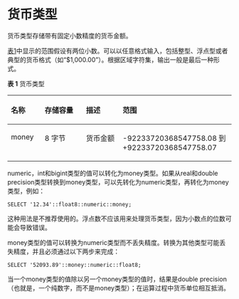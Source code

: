 # 货币类型<a name="ZH-CN_TOPIC_0242370412"></a>

货币类型存储带有固定小数精度的货币金额。

[表1](#zh-cn_topic_0237121928_zh-cn_topic_0059778615_t7ceeb3b97d5d489a84770f824d7e017b)中显示的范围假设有两位小数。可以以任意格式输入，包括整型、浮点型或者典型的货币格式（如“$1,000.00”）。根据区域字符集，输出一般是最后一种形式。

**表 1**  货币类型

<a name="zh-cn_topic_0237121928_zh-cn_topic_0059778615_t7ceeb3b97d5d489a84770f824d7e017b"></a>
<table><thead align="left"><tr id="zh-cn_topic_0237121928_zh-cn_topic_0059778615_zh-cn_topic_0058965764_row1223216837"><th class="cellrowborder" valign="top" width="15.040000000000001%" id="mcps1.2.5.1.1"><p id="zh-cn_topic_0237121928_zh-cn_topic_0059778615_aaef24d8917954d51bac11faec487ca5d"><a name="zh-cn_topic_0237121928_zh-cn_topic_0059778615_aaef24d8917954d51bac11faec487ca5d"></a><a name="zh-cn_topic_0237121928_zh-cn_topic_0059778615_aaef24d8917954d51bac11faec487ca5d"></a>名称</p>
</th>
<th class="cellrowborder" valign="top" width="18.42%" id="mcps1.2.5.1.2"><p id="zh-cn_topic_0237121928_zh-cn_topic_0059778615_a8f237792e77a49e2a71a9649bbc3058b"><a name="zh-cn_topic_0237121928_zh-cn_topic_0059778615_a8f237792e77a49e2a71a9649bbc3058b"></a><a name="zh-cn_topic_0237121928_zh-cn_topic_0059778615_a8f237792e77a49e2a71a9649bbc3058b"></a>存储容量</p>
</th>
<th class="cellrowborder" valign="top" width="16.35%" id="mcps1.2.5.1.3"><p id="zh-cn_topic_0237121928_zh-cn_topic_0059778615_ac41c191caac54cf3a1eaa468c9c151f7"><a name="zh-cn_topic_0237121928_zh-cn_topic_0059778615_ac41c191caac54cf3a1eaa468c9c151f7"></a><a name="zh-cn_topic_0237121928_zh-cn_topic_0059778615_ac41c191caac54cf3a1eaa468c9c151f7"></a>描述</p>
</th>
<th class="cellrowborder" valign="top" width="50.19%" id="mcps1.2.5.1.4"><p id="zh-cn_topic_0237121928_zh-cn_topic_0059778615_a7a35010f77d14eb9a510d4e9774094ea"><a name="zh-cn_topic_0237121928_zh-cn_topic_0059778615_a7a35010f77d14eb9a510d4e9774094ea"></a><a name="zh-cn_topic_0237121928_zh-cn_topic_0059778615_a7a35010f77d14eb9a510d4e9774094ea"></a>范围</p>
</th>
</tr>
</thead>
<tbody><tr id="zh-cn_topic_0237121928_zh-cn_topic_0059778615_zh-cn_topic_0058965764_row82322837"><td class="cellrowborder" valign="top" width="15.040000000000001%" headers="mcps1.2.5.1.1 "><p id="zh-cn_topic_0237121928_zh-cn_topic_0059778615_zh-cn_topic_0058965764_p132327837"><a name="zh-cn_topic_0237121928_zh-cn_topic_0059778615_zh-cn_topic_0058965764_p132327837"></a><a name="zh-cn_topic_0237121928_zh-cn_topic_0059778615_zh-cn_topic_0058965764_p132327837"></a>money</p>
</td>
<td class="cellrowborder" valign="top" width="18.42%" headers="mcps1.2.5.1.2 "><p id="zh-cn_topic_0237121928_zh-cn_topic_0059778615_zh-cn_topic_0058965764_p1223213837"><a name="zh-cn_topic_0237121928_zh-cn_topic_0059778615_zh-cn_topic_0058965764_p1223213837"></a><a name="zh-cn_topic_0237121928_zh-cn_topic_0059778615_zh-cn_topic_0058965764_p1223213837"></a>8 字节</p>
</td>
<td class="cellrowborder" valign="top" width="16.35%" headers="mcps1.2.5.1.3 "><p id="zh-cn_topic_0237121928_zh-cn_topic_0059778615_zh-cn_topic_0058965764_p1623211837"><a name="zh-cn_topic_0237121928_zh-cn_topic_0059778615_zh-cn_topic_0058965764_p1623211837"></a><a name="zh-cn_topic_0237121928_zh-cn_topic_0059778615_zh-cn_topic_0058965764_p1623211837"></a>货币金额</p>
</td>
<td class="cellrowborder" valign="top" width="50.19%" headers="mcps1.2.5.1.4 "><p id="zh-cn_topic_0237121928_zh-cn_topic_0059778615_zh-cn_topic_0058965764_p62339837"><a name="zh-cn_topic_0237121928_zh-cn_topic_0059778615_zh-cn_topic_0058965764_p62339837"></a><a name="zh-cn_topic_0237121928_zh-cn_topic_0059778615_zh-cn_topic_0058965764_p62339837"></a>-92233720368547758.08 到 +92233720368547758.07</p>
</td>
</tr>
</tbody>
</table>

numeric，int和bigint类型的值可以转化为money类型。如果从real和double precision类型转换到money类型，可以先转化为numeric类型，再转化为money类型，例如：

```
SELECT '12.34'::float8::numeric::money;
```

这种用法是不推荐使用的。浮点数不应该用来处理货币类型，因为小数点的位数可能会导致错误。

money类型的值可以转换为numeric类型而不丢失精度。转换为其他类型可能丢失精度，并且必须通过以下两步来完成：

```
SELECT '52093.89'::money::numeric::float8;
```

当一个money类型的值除以另一个money类型的值时，结果是double precision（也就是，一个纯数字，而不是money类型）；在运算过程中货币单位相互抵消。


